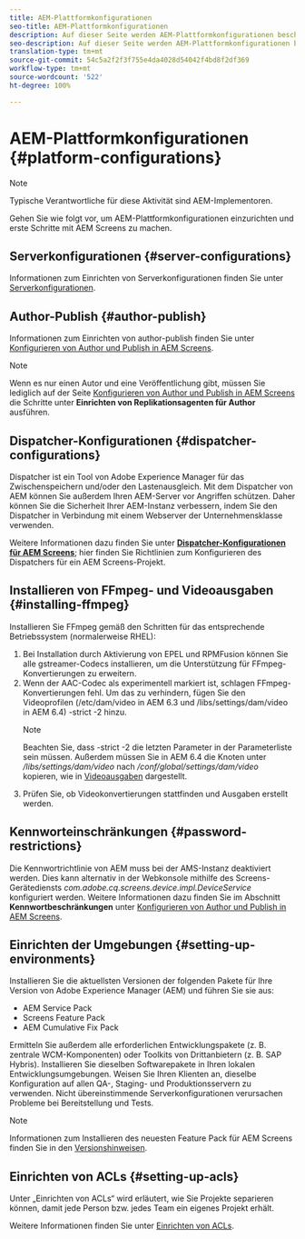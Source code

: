 ```yaml
---
title: AEM-Plattformkonfigurationen
seo-title: AEM-Plattformkonfigurationen
description: Auf dieser Seite werden AEM-Plattformkonfigurationen beschrieben.
seo-description: Auf dieser Seite werden AEM-Plattformkonfigurationen beschrieben.
translation-type: tm+mt
source-git-commit: 54c5a2f2f3f755e4da4028d54042f4bd8f2df369
workflow-type: tm+mt
source-wordcount: '522'
ht-degree: 100%

---
```


# AEM-Plattformkonfigurationen {#platform-configurations}

>[!NOTE]
>
>Typische Verantwortliche für diese Aktivität sind AEM-Implementoren.

Gehen Sie wie folgt vor, um AEM-Plattformkonfigurationen einzurichten und erste Schritte mit AEM Screens zu machen.

## Serverkonfigurationen {#server-configurations}

Informationen zum Einrichten von Serverkonfigurationen finden Sie unter [Serverkonfigurationen](https://helpx.adobe.com/experience-manager/6-5/screens/using/configuring-screens-introduction.html#ServerConfiguration).

## Author-Publish {#author-publish}

Informationen zum Einrichten von author-publish finden Sie unter [Konfigurieren von Author und Publish in AEM Screens](https://helpx.adobe.com/experience-manager/6-5/screens/using/author-and-publish.html).

>[!NOTE]
>
>Wenn es nur einen Autor und eine Veröffentlichung gibt, müssen Sie lediglich auf der Seite [Konfigurieren von Author und Publish in AEM Screens](https://helpx.adobe.com/experience-manager/6-5/screens/using/author-and-publish.html) die Schritte unter **Einrichten von Replikationsagenten für Author** ausführen.

## Dispatcher-Konfigurationen {#dispatcher-configurations}

Dispatcher ist ein Tool von Adobe Experience Manager für das Zwischenspeichern und/oder den Lastenausgleich. Mit dem Dispatcher von AEM können Sie außerdem Ihren AEM-Server vor Angriffen schützen. Daher können Sie die Sicherheit Ihrer AEM-Instanz verbessern, indem Sie den Dispatcher in Verbindung mit einem Webserver der Unternehmensklasse verwenden.

Weitere Informationen dazu finden Sie unter **[Dispatcher-Konfigurationen für AEM Screens](https://helpx.adobe.com/experience-manager/6-5/screens/using/dispatcher-configurations-aem-screens.html)**; hier finden Sie Richtlinien zum Konfigurieren des Dispatchers für ein AEM Screens-Projekt.

## Installieren von FFmpeg- und Videoausgaben {#installing-ffmpeg}

Installieren Sie FFmpeg gemäß den Schritten für das entsprechende Betriebssystem (normalerweise RHEL):

1. Bei Installation durch Aktivierung von EPEL und RPMFusion können Sie alle gstreamer-Codecs installieren, um die Unterstützung für FFmpeg-Konvertierungen zu erweitern.
1. Wenn der AAC-Codec als experimentell markiert ist, schlagen FFmpeg-Konvertierungen fehl. Um das zu verhindern, fügen Sie den Videoprofilen (/etc/dam/video in AEM 6.3 und /libs/settings/dam/video in AEM 6.4) -strict -2 hinzu.
   >[!NOTE]
   >
   > Beachten Sie, dass -strict -2 die letzten Parameter in der Parameterliste sein müssen. Außerdem müssen Sie in AEM 6.4 die Knoten unter */libs/settings/dam/video* nach */conf/global/settings/dam/video* kopieren, wie in [Videoausgaben](https://helpx.adobe.com/experience-manager/6-5/screens/using/generating-renditions.html) dargestellt.
1. Prüfen Sie, ob Videokonvertierungen stattfinden und Ausgaben erstellt werden.

## Kennworteinschränkungen {#password-restrictions}

Die Kennwortrichtlinie von AEM muss bei der AMS-Instanz deaktiviert werden. Dies kann alternativ in der Webkonsole mithilfe des Screens-Gerätediensts *com.adobe.cq.screens.device.impl.DeviceService* konfiguriert werden.
Weitere Informationen dazu finden Sie im Abschnitt **Kennwortbeschränkungen** unter [Konfigurieren von Author und Publish in AEM Screens](https://helpx.adobe.com/experience-manager/6-5/screens/using/author-and-publish.html).

## Einrichten der Umgebungen {#setting-up-environments}

Installieren Sie die aktuellsten Versionen der folgenden Pakete für Ihre Version von Adobe Experience Manager (AEM) und führen Sie sie aus:

* AEM Service Pack
* Screens Feature Pack
* AEM Cumulative Fix Pack

Ermitteln Sie außerdem alle erforderlichen Entwicklungspakete (z. B. zentrale
WCM-Komponenten) oder Toolkits von Drittanbietern (z. B. SAP Hybris).
Installieren Sie dieselben Softwarepakete in Ihren lokalen Entwicklungsumgebungen. Weisen Sie Ihren Klienten an, dieselbe Konfiguration auf allen QA-, Staging- und Produktionsservern zu verwenden. Nicht übereinstimmende Serverkonfigurationen verursachen Probleme bei Bereitstellung und Tests.

>[!NOTE]
>
>Informationen zum Installieren des neuesten Feature Pack für AEM Screens finden Sie in den [Versionshinweisen](https://helpx.adobe.com/experience-manager/6-5/screens/user-guide.html?topic=/experience-manager/6-5/screens/morehelp/release-notes.ug.js).

## Einrichten von ACLs {#setting-up-acls}

Unter „Einrichten von ACLs“ wird erläutert, wie Sie Projekte separieren können, damit jede Person bzw. jedes Team ein eigenes Projekt erhält.

Weitere Informationen finden Sie unter [Einrichten von ACLs](https://helpx.adobe.com/experience-manager/6-5/screens/using/setting-up-acls.html).
